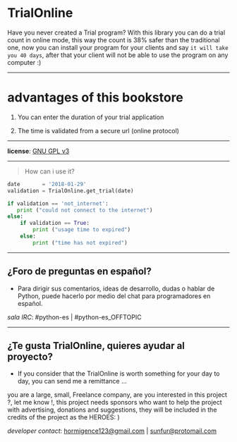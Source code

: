 
TrialOnline
===========

Have you never created a Trial program? With this library you can do a trial count in online mode, this way the count is 38% safer than the traditional one, now you can install your program for your clients and say `it will take you 40 days`, after that your client will not be able to use the program on any computer :)

---

# advantages of this bookstore

1. You can enter the duration of your trial application

2. The time is validated from a secure url (online protocol)

---

**license**: [GNU GPL v3](http://www.gnu.org/licenses)

---

> How can i use it?

```python
date       = '2018-01-29'
validation = TrialOnline.get_trial(date)

if validation == 'not_internet':
   print ("could not connect to the internet")
else:
	if validation == True:
		print ("usage time to expired")
	else:
		print ("time has not expired")
```

---

## ¿Foro de preguntas en español?

- Para dirigir sus comentarios, ideas de desarrollo, dudas o hablar de Python, puede hacerlo por medio del chat para programadores en español.

*sala IRC*: #python-es | #python-es_OFFTOPIC

---

## ¿Te gusta TrialOnline, quieres ayudar al proyecto?

- If you consider that the TrialOnline is worth something for your day to day, you can send me a remittance ...

you are a large, small, Freelance company, are you interested in this project ?, let me know !, this project needs sponsors who want to help the project with advertising, donations and suggestions, they will be included in the credits of the project as the HEROES: )

*developer contact*: hormigence123@gmail.com | sunfur@protomail.com

